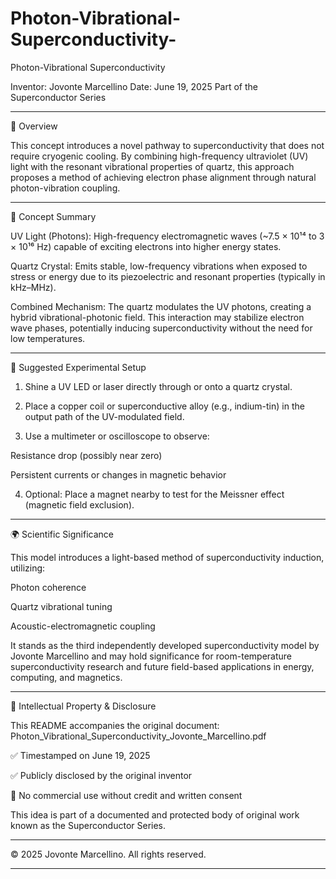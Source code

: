 # Photon-Vibrational-Superconductivity-

Photon-Vibrational Superconductivity

Inventor: Jovonte Marcellino
Date: June 19, 2025
Part of the Superconductor Series


---

🔬 Overview

This concept introduces a novel pathway to superconductivity that does not require cryogenic cooling. By combining high-frequency ultraviolet (UV) light with the resonant vibrational properties of quartz, this approach proposes a method of achieving electron phase alignment through natural photon-vibration coupling.


---

🧠 Concept Summary

UV Light (Photons):
High-frequency electromagnetic waves (~7.5 × 10¹⁴ to 3 × 10¹⁶ Hz) capable of exciting electrons into higher energy states.

Quartz Crystal:
Emits stable, low-frequency vibrations when exposed to stress or energy due to its piezoelectric and resonant properties (typically in kHz–MHz).

Combined Mechanism:
The quartz modulates the UV photons, creating a hybrid vibrational-photonic field. This interaction may stabilize electron wave phases, potentially inducing superconductivity without the need for low temperatures.



---

🧪 Suggested Experimental Setup

1. Shine a UV LED or laser directly through or onto a quartz crystal.


2. Place a copper coil or superconductive alloy (e.g., indium-tin) in the output path of the UV-modulated field.


3. Use a multimeter or oscilloscope to observe:

Resistance drop (possibly near zero)

Persistent currents or changes in magnetic behavior



4. Optional: Place a magnet nearby to test for the Meissner effect (magnetic field exclusion).




---

🌍 Scientific Significance

This model introduces a light-based method of superconductivity induction, utilizing:

Photon coherence

Quartz vibrational tuning

Acoustic-electromagnetic coupling


It stands as the third independently developed superconductivity model by Jovonte Marcellino and may hold significance for room-temperature superconductivity research and future field-based applications in energy, computing, and magnetics.


---

📜 Intellectual Property & Disclosure

This README accompanies the original document:
Photon_Vibrational_Superconductivity_Jovonte_Marcellino.pdf

✅ Timestamped on June 19, 2025

✅ Publicly disclosed by the original inventor

🚫 No commercial use without credit and written consent


This idea is part of a documented and protected body of original work known as the Superconductor Series.


---

© 2025 Jovonte Marcellino. All rights reserved.


---

